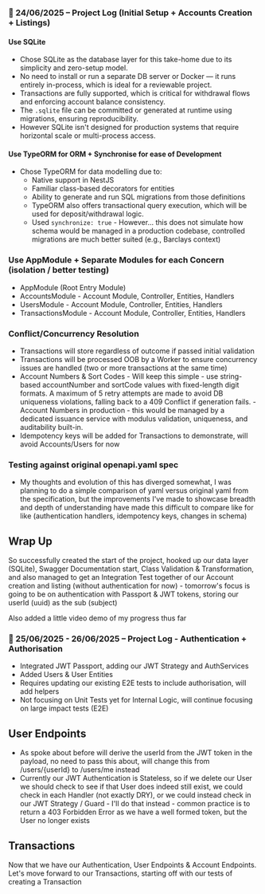 ### 📅 24/06/2025 – Project Log (Initial Setup + Accounts Creation + Listings)

#### Use SQLite

- Chose SQLite as the database layer for this take-home due to its simplicity and zero-setup model.
- No need to install or run a separate DB server or Docker — it runs entirely in-process, which is ideal for a reviewable project.
- Transactions are fully supported, which is critical for withdrawal flows and enforcing account balance consistency.
- The `.sqlite` file can be committed or generated at runtime using migrations, ensuring reproducibility.
- However SQLite isn't designed for production systems that require horizontal scale or multi-process access.

#### Use TypeORM for ORM + Synchronise for ease of Development

- Chose TypeORM for data modelling due to:
  - Native support in NestJS
  - Familiar class-based decorators for entities
  - Ability to generate and run SQL migrations from those definitions
  - TypeORM also offers transactional query execution, which will be used for deposit/withdrawal logic.
  - Used `synchronize: true` - However... this does not simulate how schema would be managed in a production codebase, controlled migrations are much better suited (e.g., Barclays context)

### Use AppModule + Separate Modules for each Concern (isolation / better testing)

- AppModule (Root Entry Module)
- AccountsModule - Account Module, Controller, Entities, Handlers
- UsersModule - Account Module, Controller, Entities, Handlers
- TransactionsModule - Account Module, Controller, Entities, Handlers

### Conflict/Concurrency Resolution
- Transactions will store regardless of outcome if passed initial validation
- Transactions will be processed OOB by a Worker to ensure concurrency issues are handled (two or more transactions at the same time)
- Account Numbers & Sort Codes - Will keep this simple - use string-based accountNumber and sortCode values with fixed-length digit formats. A maximum of 5 retry attempts are made to avoid DB uniqueness violations, falling back to a 409 Conflict if generation fails. - Account Numbers in production - this would be managed by a dedicated issuance service with modulus validation, uniqueness, and auditability built-in.
- Idempotency keys will be added for Transactions to demonstrate, will avoid Accounts/Users for now

### Testing against original openapi.yaml spec
- My thoughts and evolution of this has diverged somewhat, I was planning to do a simple comparison of yaml versus original yaml 
  from the specification, but the improvements I've made to showcase breadth and depth of understanding have made this difficult
  to compare like for like (authentication handlers, idempotency keys, changes in schema)

## Wrap Up

So successfully created the start of the project, hooked up our data layer (SQLite), Swagger Documentation start, Class Validation & Transformation, and also managed to get an Integration Test together of our Account creation and listing (without authentication for now) - tomorrow's focus is going to be on authentication with Passport & JWT tokens, storing our userId (uuid) as the sub (subject)

Also added a little video demo of my progress thus far

### 📅 25/06/2025 - 26/06/2025 – Project Log - Authentication + Authorisation

- Integrated JWT Passport, adding our JWT Strategy and AuthServices
- Added Users & User Entities
- Requires updating our existing E2E tests to include authorisation, will add helpers
- Not focusing on Unit Tests yet for Internal Logic, will continue focusing on large impact tests (E2E)

## User Endpoints

- As spoke about before will derive the userId from the JWT token in the payload, no need to pass this about, will change this from /users/{userId} to /users/me instead
- Currently our JWT Authentication is Stateless, so if we delete our User we should check to see if that User does indeed still exist, we could check in each Handler (not exactly DRY), or we could instead check in our JWT Strategy / Guard - I'll do that instead - common practice is to return a 403 Forbidden Error as we have a well formed token, but the User no longer exists

## Transactions 

Now that we have our Authentication, User Endpoints & Account Endpoints. Let's move forward to our Transactions, starting off with our tests of creating a Transaction